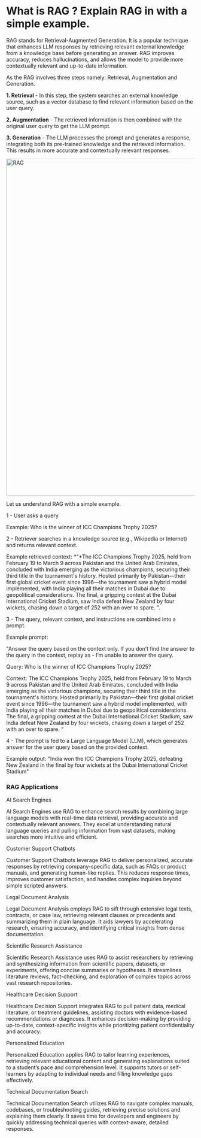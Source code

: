 # What is RAG ? Explain RAG in with a simple example.

RAG stands for Retrieval-Augmented Generation. It is a popular technique that enhances LLM responses by retrieving relevant external knowledge from a knowledge base before generating an answer. RAG improves accuracy, reduces hallucinations, and allows the model to provide more contextually relevant and up-to-date information.

As the RAG involves three steps namely: Retrieval, Augmentation and Generation.

**1. Retrieval** - In this step, the system searches an external knowledge source, such as a vector database to find relevant information based on the user query.

**2. Augmentation** - The retrieved information is then combined with the original user query to get the LLM prompt.

**3. Generation** - The LLM processes the prompt and generates a response, integrating both its pre-trained knowledge and the retrieved information. This results in more accurate and contextually relevant responses.


<img src="https://github.com/user-attachments/assets/f1531e7f-16bc-402a-96ed-6dffaf886f19" width="900" alt="RAG">


Let us understand RAG with a simple example.

1 - User asks a query

Example: Who is the winner of ICC Champions Trophy 2025?

2 - Retriever searches in a knowledge source (e.g., Wikipedia or Internet) and returns relevant context.

Example retrieved context: *"*The ICC Champions Trophy 2025, held from February 19 to March 9 across Pakistan and the United Arab Emirates, concluded with India emerging as the victorious champions, securing their third title in the tournament's history. Hosted primarily by Pakistan—their first global cricket event since 1996—the tournament saw a hybrid model implemented, with India playing all their matches in Dubai due to geopolitical considerations. The final, a gripping contest at the Dubai International Cricket Stadium, saw India defeat New Zealand by four wickets, chasing down a target of 252 with an over to spare. ”.

3 - The query, relevant context, and instructions are combined into a prompt.

Example prompt:

"Answer the query based on the context only. If you don’t find the answer to the query in the context, replay as - I’m unable to answer the query.

Query: Who is the winner of ICC Champions Trophy 2025?

Context: The ICC Champions Trophy 2025, held from February 19 to March 9 across Pakistan and the United Arab Emirates, concluded with India emerging as the victorious champions, securing their third title in the tournament's history. Hosted primarily by Pakistan—their first global cricket event since 1996—the tournament saw a hybrid model implemented, with India playing all their matches in Dubai due to geopolitical considerations. The final, a gripping contest at the Dubai International Cricket Stadium, saw India defeat New Zealand by four wickets, chasing down a target of 252 with an over to spare. “

4 - The prompt is fed to a Large Language Model (LLM), which generates answer for the user query based on the provided context.

Example output: "India won the ICC Champions Trophy 2025, defeating New Zealand in the final by four wickets at the Dubai International Cricket Stadium"

### RAG Applications

AI Search Engines

AI Search Engines use RAG to enhance search results by combining large language models with real-time data retrieval, providing accurate and contextually relevant answers. They excel at understanding natural language queries and pulling information from vast datasets, making searches more intuitive and efficient.

Customer Support Chatbots

Customer Support Chatbots leverage RAG to deliver personalized, accurate responses by retrieving company-specific data, such as FAQs or product manuals, and generating human-like replies. This reduces response times, improves customer satisfaction, and handles complex inquiries beyond simple scripted answers.

Legal Document Analysis

Legal Document Analysis employs RAG to sift through extensive legal texts, contracts, or case law, retrieving relevant clauses or precedents and summarizing them in plain language. It aids lawyers by accelerating research, ensuring accuracy, and identifying critical insights from dense documentation.

Scientific Research Assistance

Scientific Research Assistance uses RAG to assist researchers by retrieving and synthesizing information from scientific papers, datasets, or experiments, offering concise summaries or hypotheses. It streamlines literature reviews, fact-checking, and exploration of complex topics across vast research repositories.

Healthcare Decision Support

Healthcare Decision Support integrates RAG to pull patient data, medical literature, or treatment guidelines, assisting doctors with evidence-based recommendations or diagnoses. It enhances decision-making by providing up-to-date, context-specific insights while prioritizing patient confidentiality and accuracy.

Personalized Education

Personalized Education applies RAG to tailor learning experiences, retrieving relevant educational content and generating explanations suited to a student’s pace and comprehension level. It supports tutors or self-learners by adapting to individual needs and filling knowledge gaps effectively.

Technical Documentation Search

Technical Documentation Search utilizes RAG to navigate complex manuals, codebases, or troubleshooting guides, retrieving precise solutions and explaining them clearly. It saves time for developers and engineers by quickly addressing technical queries with context-aware, detailed responses.

